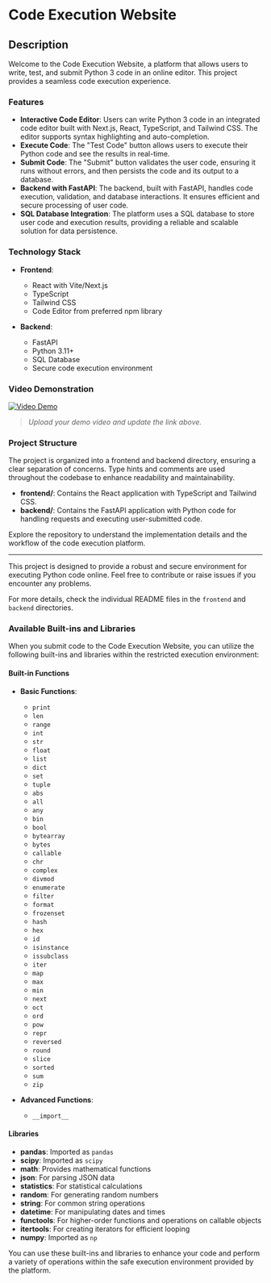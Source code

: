 # Code Execution Website

## Description

Welcome to the Code Execution Website, a platform that allows users to write, test, and submit Python 3 code in an online editor. This project provides a seamless code execution experience.

### Features

- **Interactive Code Editor**: Users can write Python 3 code in an integrated code editor built with Next.js, React, TypeScript, and Tailwind CSS. The editor supports syntax highlighting and auto-completion.
- **Execute Code**: The "Test Code" button allows users to execute their Python code and see the results in real-time.
- **Submit Code**: The "Submit" button validates the user code, ensuring it runs without errors, and then persists the code and its output to a database.
- **Backend with FastAPI**: The backend, built with FastAPI, handles code execution, validation, and database interactions. It ensures efficient and secure processing of user code.
- **SQL Database Integration**: The platform uses a SQL database to store user code and execution results, providing a reliable and scalable solution for data persistence.

### Technology Stack

- **Frontend**:

  - React with Vite/Next.js
  - TypeScript
  - Tailwind CSS
  - Code Editor from preferred npm library

- **Backend**:
  - FastAPI
  - Python 3.11+
  - SQL Database
  - Secure code execution environment

### Video Demonstration

[![Video Demo](https://img.youtube.com/vi/VIDEO_ID_HERE/0.jpg)](https://www.youtube.com/watch?v=VIDEO_ID_HERE)

> _Upload your demo video and update the link above._

### Project Structure

The project is organized into a frontend and backend directory, ensuring a clear separation of concerns. Type hints and comments are used throughout the codebase to enhance readability and maintainability.

- **frontend/**: Contains the React application with TypeScript and Tailwind CSS.
- **backend/**: Contains the FastAPI application with Python code for handling requests and executing user-submitted code.

Explore the repository to understand the implementation details and the workflow of the code execution platform.

---

This project is designed to provide a robust and secure environment for executing Python code online. Feel free to contribute or raise issues if you encounter any problems.

For more details, check the individual README files in the `frontend` and `backend` directories.

### Available Built-ins and Libraries

When you submit code to the Code Execution Website, you can utilize the following built-ins and libraries within the restricted execution environment:

#### Built-in Functions

- **Basic Functions**:

  - `print`
  - `len`
  - `range`
  - `int`
  - `str`
  - `float`
  - `list`
  - `dict`
  - `set`
  - `tuple`
  - `abs`
  - `all`
  - `any`
  - `bin`
  - `bool`
  - `bytearray`
  - `bytes`
  - `callable`
  - `chr`
  - `complex`
  - `divmod`
  - `enumerate`
  - `filter`
  - `format`
  - `frozenset`
  - `hash`
  - `hex`
  - `id`
  - `isinstance`
  - `issubclass`
  - `iter`
  - `map`
  - `max`
  - `min`
  - `next`
  - `oct`
  - `ord`
  - `pow`
  - `repr`
  - `reversed`
  - `round`
  - `slice`
  - `sorted`
  - `sum`
  - `zip`

- **Advanced Functions**:
  - `__import__`

#### Libraries

- **pandas**: Imported as `pandas`
- **scipy**: Imported as `scipy`
- **math**: Provides mathematical functions
- **json**: For parsing JSON data
- **statistics**: For statistical calculations
- **random**: For generating random numbers
- **string**: For common string operations
- **datetime**: For manipulating dates and times
- **functools**: For higher-order functions and operations on callable objects
- **itertools**: For creating iterators for efficient looping
- **numpy**: Imported as `np`

You can use these built-ins and libraries to enhance your code and perform a variety of operations within the safe execution environment provided by the platform.
